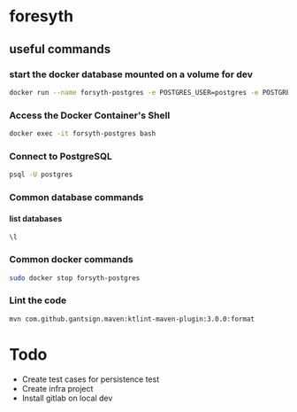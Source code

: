 # foresyth

## useful commands

### start the docker database mounted on a volume for dev

```bash
docker run --name forsyth-postgres -e POSTGRES_USER=postgres -e POSTGRES_PASSWORD=postgres -e POSTGRES_DB=foresyth -p 5432:5432 -v /home/user/postgres-data-dev:/var/lib/postgresql/data -d postgres

```

### Access the Docker Container's Shell
```bash
docker exec -it forsyth-postgres bash

```

### Connect to PostgreSQL
```bash
psql -U postgres
```

### Common database commands
#### list databases
```
\l
```

### Common docker commands
```bash
sudo docker stop forsyth-postgres
```

### Lint the code
```bash
mvn com.github.gantsign.maven:ktlint-maven-plugin:3.0.0:format
```
# Todo
 - Create test cases for persistence test
 - Create infra project
 - Install gitlab on local dev